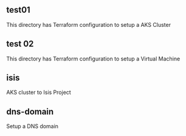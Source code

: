 ## test01
This directory has Terraform configuration to setup a AKS Cluster

## test 02
This directory has Terraform configuration to setup a Virtual Machine

## isis
AKS cluster to Isis Project

## dns-domain
Setup a DNS domain

